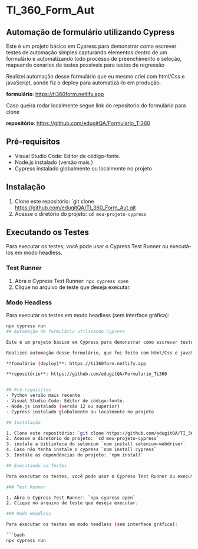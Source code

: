 # TI_360_Form_Aut
## Automação de formulário utilizando Cypress

Este é um projeto básico em Cypress para demonstrar como escrever testes de automação simples capturando elementos dentro de um formulário e automatizando todo processo de preenchimento e seleção, mapeando cenarios de testes possiveis para testes de regressão

Realizei automação desse formulário que eu mesmo criei com html/Css e javaScript, aonde fiz o deploy para automatizá-lo em produção.

**formulário**: https://ti360form.netlify.app

Caso queira rodar localmente segue link do repositorio do formulário para clone

**repositório**: https://github.com/edugitQA/Formulario_Ti360


## Pré-requisitos

- Visual Studio Code: Editor de código-fonte.
- Node.js instalado (versão mais )
- Cypress instalado globalmente ou localmente no projeto

## Instalação

1. Clone este repositório: `git clone https://github.com/edugitQA/TI_360_Form_Aut.git
2. Acesse o diretório do projeto: `cd meu-projeto-cypress`

## Executando os Testes

Para executar os testes, você pode usar o Cypress Test Runner ou executá-los em modo headless.

### Test Runner

1. Abra o Cypress Test Runner: `npx cypress open`
2. Clique no arquivo de teste que deseja executar.

### Modo Headless

Para executar os testes em modo headless (sem interface gráfica):

```bash
npx cypress run
## Automação de formulário utilizando Cypress

Este é um projeto básico em Cypress para demonstrar como escrever testes de automação simples capturando elementos dentro de um formulário e automatizando todo processo de preenchimento e seleção, mapeando cenarios de testes possiveis para testes de regressão

Realizei automação desse formulário, que foi feito com html/Css e javaScript para fins te pratica de testes automatizados,e ajudar novas pessoas que desejem praticar automação, realizei o deploy assim facilitando os testes.

**fomulário (deploy)**: https://ti360form.netlify.app

**repositório**: https://github.com/edugitQA/Formulario_Ti360


## Pré-requisitos
- Python versão mais recente
- Visual Studio Code: Editor de código-fonte.
- Node.js instalado (versão 12 ou superior)
- Cypress instalado globalmente ou localmente no projeto

## Instalação

1. Clone este repositório: `git clone https://github.com/edugitQA/TI_360_Form_Aut.git
2. Acesse o diretório do projeto: `cd meu-projeto-cypress`
3. instale a biblioteca do selenium `npm install selenium-webdriver`
4. Caso não tenha instale o cypress `npm install cypress`
3. Instale as dependências do projeto: `npm install`

## Executando os Testes

Para executar os testes, você pode usar o Cypress Test Runner ou executá-los em modo headless.

### Test Runner

1. Abra o Cypress Test Runner: `npx cypress open`
2. Clique no arquivo de teste que deseja executar.

### Modo Headless

Para executar os testes em modo headless (sem interface gráfica):

```bash
npx cypress run
